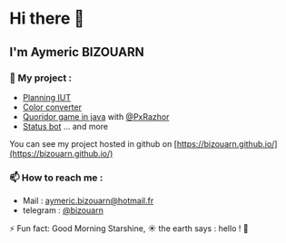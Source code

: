 # Hi there 👋
## I'm Aymeric BIZOUARN

### 🔭 My project :  
- [Planning IUT](https://github.com/bizouarn/Planning-IUT.git)
- [Color converter](https://bizouarn.github.io/Color-converter-GUI/)
- [Quoridor game in java](https://github.com/bizouarn/Quoridor) with [@PxRazhor](https://github.com/PxRazhor) 
- [Status bot](https://github.com/bizouarn/Status-bot.git)
... and more

You can see my project hosted in github on [https://bizouarn.github.io/](https://bizouarn.github.io/)

### 📫 How to reach me :
- Mail : [aymeric.bizouarn@hotmail.fr](mailto://aymeric.bizouarn@hotmail.fr)
- telegram : [@bizouarn](https://t.me/bizouarn)

⚡ Fun fact: Good Morning Starshine, ☀ the earth says : hello ! 👋

<!------------------------
(\_/)
(°_°)
/ > Aymeric Bizouarn 2022 ©
--------------------------!>
